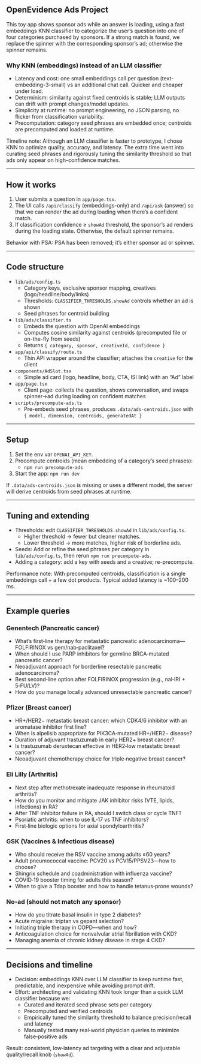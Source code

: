 ## OpenEvidence Ads Project

This toy app shows sponsor ads while an answer is loading, using a fast embeddings KNN classifier to categorize the user’s question into one of four categories purchased by sponsors. If a strong match is found, we replace the spinner with the corresponding sponsor’s ad; otherwise the spinner remains.

### Why KNN (embeddings) instead of an LLM classifier

- Latency and cost: one small embeddings call per question (text-embedding-3-small) vs an additional chat call. Quicker and cheaper under load.
- Determinism: similarity against fixed centroids is stable; LLM outputs can drift with prompt changes/model updates.
- Simplicity at runtime: no prompt engineering, no JSON parsing, no flicker from classification variability.
- Precomputation: category seed phrases are embedded once; centroids are precomputed and loaded at runtime.

Timeline note: Although an LLM classifier is faster to prototype, I chose KNN to optimize quality, accuracy, and latency. The extra time went into curating seed phrases and rigorously tuning the similarity threshold so that ads only appear on high-confidence matches.

---

## How it works

1. User submits a question in `app/page.tsx`.
2. The UI calls `/api/classify` (embeddings-only) and `/api/ask` (answer) so that we can render the ad during loading when there’s a confident match.
3. If classification confidence ≥ `showAd` threshold, the sponsor’s ad renders during the loading state. Otherwise, the default spinner remains.

Behavior with PSA: PSA has been removed; it’s either sponsor ad or spinner.

---

## Code structure

- `lib/ads/config.ts`
  - Category keys, exclusive sponsor mapping, creatives (logo/headline/body/links)
  - Thresholds: `CLASSIFIER_THRESHOLDS.showAd` controls whether an ad is shown
  - Seed phrases for centroid building
- `lib/ads/classifier.ts`
  - Embeds the question with OpenAI embeddings
  - Computes cosine similarity against centroids (precomputed file or on-the-fly from seeds)
  - Returns `{ category, sponsor, creativeId, confidence }`
- `app/api/classify/route.ts`
  - Thin API wrapper around the classifier; attaches the `creative` for the client
- `components/AdSlot.tsx`
  - Simple ad card (logo, headline, body, CTA, ISI link) with an “Ad” label
- `app/page.tsx`
  - Client page: collects the question, shows conversation, and swaps spinner→ad during loading on confident matches
- `scripts/precompute-ads.ts`
  - Pre-embeds seed phrases, produces `.data/ads-centroids.json` with `{ model, dimension, centroids, generatedAt }`

---

## Setup

1. Set the env var `OPENAI_API_KEY`.
2. Precompute centroids (mean embedding of a category’s seed phrases):
   - `npm run precompute-ads`
3. Start the app: `npm run dev`

If `.data/ads-centroids.json` is missing or uses a different model, the server will derive centroids from seed phrases at runtime.

---

## Tuning and extending

- Thresholds: edit `CLASSIFIER_THRESHOLDS.showAd` in `lib/ads/config.ts`.
  - Higher threshold → fewer but cleaner matches.
  - Lower threshold → more matches, higher risk of borderline ads.
- Seeds: Add or refine the seed phrases per category in `lib/ads/config.ts`, then rerun `npm run precompute-ads`.
- Adding a category: add a key with seeds and a creative; re-precompute.

Performance note: With precomputed centroids, classification is a single embeddings call + a few dot products. Typical added latency is ~100–200 ms.

---

## Example queries

### Genentech (Pancreatic cancer)

- What’s first‑line therapy for metastatic pancreatic adenocarcinoma—FOLFIRINOX vs gem/nab‑paclitaxel?
- When should I use PARP inhibitors for germline BRCA‑mutated pancreatic cancer?
- Neoadjuvant approach for borderline resectable pancreatic adenocarcinoma?
- Best second‑line option after FOLFIRINOX progression (e.g., nal‑IRI + 5‑FU/LV)?
- How do you manage locally advanced unresectable pancreatic cancer?

### Pfizer (Breast cancer)

- HR+/HER2− metastatic breast cancer: which CDK4/6 inhibitor with an aromatase inhibitor first line?
- When is alpelisib appropriate for PIK3CA‑mutated HR+/HER2− disease?
- Duration of adjuvant trastuzumab in early HER2+ breast cancer?
- Is trastuzumab deruxtecan effective in HER2‑low metastatic breast cancer?
- Neoadjuvant chemotherapy choice for triple‑negative breast cancer?

### Eli Lilly (Arthritis)

- Next step after methotrexate inadequate response in rheumatoid arthritis?
- How do you monitor and mitigate JAK inhibitor risks (VTE, lipids, infections) in RA?
- After TNF inhibitor failure in RA, should I switch class or cycle TNF?
- Psoriatic arthritis: when to use IL‑17 vs TNF inhibitors?
- First‑line biologic options for axial spondyloarthritis?

### GSK (Vaccines & Infectious disease)

- Who should receive the RSV vaccine among adults ≥60 years?
- Adult pneumococcal vaccine: PCV20 vs PCV15/PPSV23—how to choose?
- Shingrix schedule and coadministration with influenza vaccine?
- COVID‑19 booster timing for adults this season?
- When to give a Tdap booster and how to handle tetanus‑prone wounds?

### No‑ad (should not match any sponsor)

- How do you titrate basal insulin in type 2 diabetes?
- Acute migraine: triptan vs gepant selection?
- Initiating triple therapy in COPD—when and how?
- Anticoagulation choice for nonvalvular atrial fibrillation with CKD?
- Managing anemia of chronic kidney disease in stage 4 CKD?

---

## Decisions and timeline

- Decision: embeddings KNN over LLM classifier to keep runtime fast, predictable, and inexpensive while avoiding prompt drift.
- Effort: architecting and validating KNN took longer than a quick LLM classifier because we:
  - Curated and iterated seed phrase sets per category
  - Precomputed and verified centroids
  - Empirically tuned the similarity threshold to balance precision/recall and latency
  - Manually tested many real‑world physician queries to minimize false‑positive ads

Result: consistent, low‑latency ad targeting with a clear and adjustable quality/recall knob (`showAd`).
